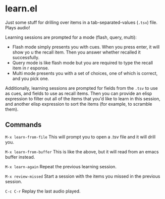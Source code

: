 # learn.el

Just some stuff for drilling over items in a tab-separated-values (`.tsv`) file.
Plays audio!

Learning sessions are prompted for a mode (flash, query, multi):
* Flash mode simply presents you with cues. When you press enter, it will show yo
u the recall item. Then you answer whether recalled it successfully.
* Query mode is like flash mode but you are required to type the recall item in r
esponse.
* Multi mode presents you with a set of choices, one of which is correct, and you
 pick one.

Additionally, learning sessions are prompted for fields from the `.tsv` to use as cues, and fields to use as recall items. Then you can provide an elisp expression to filter out all of the items that you'd like to learn in this session, and another elisp expression to sort the items (for example, to scramble them).

## Commands

`M-x learn-from-file`
This will prompt you to open a .tsv file and it will drill you.

`M-x learn-from-buffer`
This is like the above, but it will read from an emacs buffer instead.

`M-x learn-again`
Repeat the previous learning session.

`M-x review-missed`
Start a session with the items you missed in the previous session.

`C-c C-r`
Replay the last audio played.
